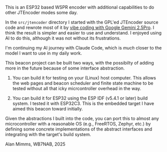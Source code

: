 This is an ESP32 based WSPR encoder with additional capabilities to do
other JTEncoder modes some day.

In the `src/jtencoder` directory I started with the GPL'ed JTEncoder
source code and rewrote most of it by [vibe coding with Google Gemini
2.5Pro](https://g.co/gemini/share/7c0f292dc869). I think the result is
simpler and easier to use and understand. I enjoyed using AI to do
this, although it was not without its frustrations.

I'm continuing my AI journey with Claude Code, which is _much_ closer
to the model I want to use in my daily work.

This beacon project can be built two ways, with the possibilty of
adding more in the future because of some interface abstraction.

1. You can build it for testing on your (Linux) host computer. This
   allows the web pages and beacon scheduler and finite state machine
   to be tested without all that icky micrcontroller overhead in the
   way.
   
2. You can build it for ESP32 using the ESP IDF (v5.4.1 or later)
   build system. I tested it with ESP32C3. This is the embedded target
   I have aimed this beacon toward initially.
   
Given the abstractions I built into the code, you can port this to
almost any microcontroller with a reasonable OS (e.g., FreeRTOS,
Zephyr, etc.) by defining some concrete implementations of the
abstract interfaces and integrating with the target's build system.

Alan Mimms, WB7NAB, 2025
